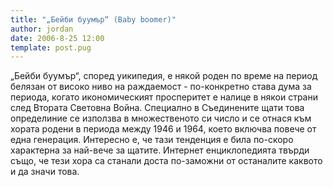```yaml
---
title: "„Бейби буумър“ (Baby boomer)"
author: jordan
date: 2006-8-25 12:00
template: post.pug
---
```


„Бейби буумър“, според уикипедия, е някой роден по време на период белязан от високо ниво на раждаемост - по-конкретно става дума за периода, когато икономическият просперитет е налице в някои страни след Втората Световна Война. Специално в Съединените щати това определиние се използва в множественото си число и се отнася към хората родени в периода между 1946 и 1964, което включва повече от една генерация. Интересно е, че тази тенденция е била по-скоро характерна за най-вече за щатите. Интернет енциклопедията твърди също, че тези хора са станали доста по-заможни от останалите каквото и да значи това.
